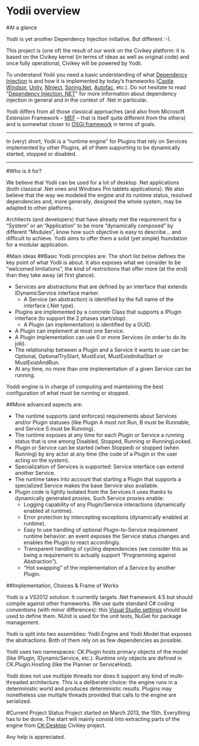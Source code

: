 Yodii overview
=====

#At a glance

Yodii is yet another Dependency Injection initiative. But different :-).

This project is (one of) the result of our work on the Civikey platform: it is based on the Civikey kernel (in terms of ideas as well as original code) and once fully operational, Civikey will be powered by Yodii. 

To understand Yodii you need a basic understanding of what [Dependency Injection](http://martinfowler.com/articles/injection.html) is and how it is implemented by today’s frameworks ([Castle Windsor](http://docs.castleproject.org/Windsor.MainPage.ashx), [Unity](http://unity.codeplex.com), [NInject](http://www.ninject.org/), [Spring.Net](http://www.springframework.net/), [Autofac](https://code.google.com/p/autofac/), etc.). Do not hesitate to read "[Dependency Injection. NET](http://www.manning.com/seemann/)" for more information about dependency injection in general and in the context of .Net in particular.

Yodii differs from all those classical approaches (and also from Microsoft Extension Framework – [MEF](http://msdn.microsoft.com/en-us/library/dd460648.aspx) – that is itself quite different from the others) and is somewhat closer to [OSGi framework](http://en.wikipedia.org/wiki/OSGi) in terms of goals. 

- - -
In (very) short, Yodii is a “runtime engine” for Plugins that rely on Services implemented by other Plugins, all of them supporting to be dynamically started, stopped or disabled.
- - -

#Who is it for?

We believe that Yodii can be used for a lot of desktop .Net applications (both classical .Net ones and Windows Pro tablets applications). We also believe that the way we modeled the engine and its runtime status, resolved dependencies and, more generally, designed the whole system, may be adapted to other platforms.

Architects (and developers) that have already met the requirement for a “System” or an “Application” to be more “dynamically composed” by different “Modules”, know how such objective is easy to describe… and difficult to achieve. Yodii aims to offer them a solid (yet simple) foundation for a modular application.

#Main ideas
##Basic Yodii principles are:
The short list below defines the key point of what Yodii is about. It also exposes what we consider to be “welcomed limitations”, the kind of restrictions that offer more (at the end) than they take away (at first glance).

- Services are abstractions that are defined by an interface that extends IDynamicService interface marker.
  - A Service (an abstraction) is identified by the full name of the interface (.Net type).
- Plugins are implemented by a concrete Class that supports a IPlugin interface (to support the 2 phases start/stop).
  - A Plugin (an implementation) is identified by a GUID.
- A Plugin can implement at most one Service.
- A Plugin implementation can use 0 or more Services (in order to do its job).
- The relationship between a Plugin and a Service it wants to use can be: Optional, OptionalTryStart, MustExist, MustExistInitialStart or MustExistAndRun.
- At any time, no more than one implementation of a given Service can be running.

Yoddi engine is in charge of computing and maintaining the best configuration of what must be running or stopped.

##More advanced aspects are:
- The runtime supports (and enforces) requirements about Services and/or Plugin statuses (like Plugin A must not Run, B must be Runnable, and Service S must be Running).
- The runtime exposes at any time for each Plugin or Service a running status that is one among Disabled, Stopped, Running or RunningLocked.
- Plugin or Service can be started (when Stopped) or stopped (when Running) by any actor at any time (the code of a Plugin or the user acting on the system).
- Specialization of Services is supported: Service interface can extend another Service.
- The runtime takes into account that starting a Plugin that supports a specialized Service makes the base Service also available.
- Plugin code is lightly isolated from the Services it uses thanks to dynamically generated proxies. Such Service proxies enable:
  -  Logging capability of any Plugin/Service interactions (dynamically enabled at runtime).
  - Error protection by intercepting exceptions (dynamically enabled at runtime).
  - Easy to use handling of optional Plugin-to-Service requirement runtime behavior: an event exposes the Service status changes and enables the Plugin to react accordingly.
  - Transparent handling of cycling dependencies (we consider this as being a requirement to actually support “Programming against Abstraction”).
  - “Hot swapping” of the implementation of a Service by another Plugin.
  
##Implementation, Choices & Frame of Works

Yodii is a VS2012 solution. It currently targets .Net framework 4.5 but should compile against other frameworks. We use quite standard C# coding conventions (with minor differences): this [Visual Studio settings](https://github.com/Invenietis/ck-core/blob/master/CKTextEditor.vssettings) should be used to define them. NUnit is used for the unit tests, NuGet for package management.

Yodii is split into two assemblies: Yodii.Engine and Yodii.Model that exposes the abstractions. Both of them rely on as few dependencies as possible.

Yodii uses two namespaces:  CK.Plugin hosts primary objects of the model (like IPlugin, IDynamicService, etc.). Runtime only objects are defined in CK.Plugin.Hosting (like the Planner or ServiceHost).

Yodii does not use multiple threads nor does it support any kind of multi-threaded architecture. This is a deliberate choice: the engine runs in a deterministic world and produces deterministic results. Plugins may nonetheless use multiple threads provided that calls to the engine are serialized.

#Current Project Status
Project started on March 2013, the 15<super>th</super>.
Everything has to be done. The start will mainly consist into extracting parts of the engine from [CK-Desktop](https://github.com/Invenietis/ck-desktop) Civikey project.

Any help is appreciated.






